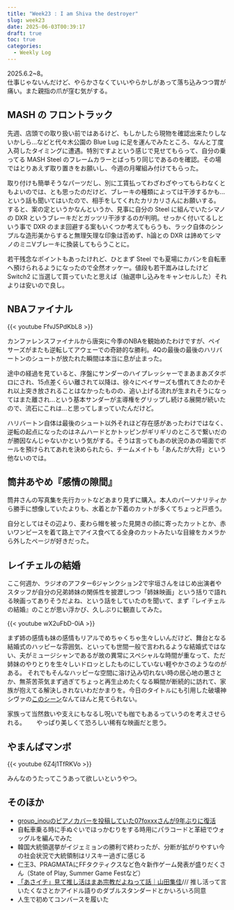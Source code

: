 ```yaml
---
title: "Week23 : I am Shiva the destroyer"
slug: week23
date: 2025-06-03T00:39:17
draft: true
toc: true
categories:
  - Weekly Log
---
```

2025.6.2~8。  
仕事じゃないんだけど、やらかさなくていいやらかしがあって落ち込みつつ胃が痛い。また親指の爪が窪む気がする。

<!--more-->

## MASH の フロントラック

先週、店頭での取り扱い前ではあるけど、もしかしたら現物を確認出来たりしないかしら…などと代々木公園の Blue Lug に足を運んでみたところ、なんと丁度入荷したタイミングに遭遇。特別ですよという感じで見せてもらって、自分の乗ってる MASH Steel のフレームカラーとばっちり同じであるのを確認。その場ではとりあえず取り置きをお願いし、今週の月曜組み付けてもらった。

取り付けも簡単そうなパーツだし、別に工賃払ってわざわざやってもらわなくともよいのでは、とも思ったのだけど、ブレーキの種類によっては干渉するかも…という話も聞いてはいたので、相手をしてくれたカリカリさんにお願いする。
すると、案の定というかなんというか、見事に自分の Steel に組んでいたシマノの DXR というブレーキだとガッツリ干渉するのが判明。せっかく付いてるしという事で DXR のまま回避する案もいくつか考えてもらうも、ラック自体のシンプルな造形美からすると無理矢理な印象は否めず、h論との DXR は諦めてシマノのミニVブレーキに換装してもらうことに。

若干残念なポイントもあったけれど、ひとまず Steel でも夏場にカバンを自転車へ預けられるようになったので全然オッケー。値段も若干嵩みはしたけど Switch2 に当選して買っていたと思えば（抽選申し込みをキャンセルした）それよりは安いので良し。

## NBAファイナル

{{< youtube FfvJ5PdKbL8 >}}

カンファレンスファイナルから唐突に今季のNBAを観始めたわけですが、ペイサーズがまたも逆転してアウェーでの奇跡的な勝利。4Qの最後の最後のハリバートンのシュートが放たれた瞬間は本当に息が止まった。

途中の経過を見ていると、序盤にサンダーのハイプレッシャーでまあまあズタボロにされ、15点差くらい離されて以降は、徐々にペイサーズも慣れてきたのかそれ以上突き放されることはなかったものの、追い上げる流れが生まれそうになってはまた離され…という基本サンダーが主導権をグリップし続ける展開が続いたので、流石にこれは…と思ってしまっていたんだけど。

ハリバートン自体は最後のシュート以外それほど存在感があったわけではなく、逆転の起点になったのはネムハードとかトッピンがギリギリのところで繋いだのが勝因なんじゃないかという気がする。そうは言ってもあの状況のあの場面でボールを預けられてあれを決められたら、チームメイトも「あんたが大将」という他ないのでは。

## 筒井あやめ『感情の隙間』

筒井さんの写真集を先行カットなどあまり見ずに購入。本人のパーソナリティから勝手に想像していたよりも、水着とか下着のカットが多くてちょっと戸惑う。

自分としてはその辺より、麦わら帽を被った見開きの顔に寄ったカットとか、赤いワンピースを着て路上でアイス食べてる全身のカットみたいな目線をカメラから外したページが好きだった。


## レイチェルの結婚

ここ何週か、ラジオのアフター6ジャンクション2で宇垣さんをはじめ出演者やスタッフが自分の兄弟姉妹の関係性を披瀝しつつ「姉妹映画」という括りで語れる映画ってありそうだよね、という話をしていたのを聞いて、まず『レイチェルの結婚』のことが思い浮かび、久しぶりに観直してみた。

{{< youtube wX2uFbD-0iA >}}

まず姉の感情も妹の感情もリアルでめちゃくちゃ生々しいんだけど、舞台となる結婚式のハッピーな雰囲気、といっても世間一般で言われるような結婚式ではない、夫がミュージシャンであるが故の異常にスペシャルな時間が重なって、ただ姉妹のやりとりを生々しいドロッとしたものにしていない軽やかさのようなのがある。
それでもそんなハッピーな空間に溶け込み切れない時の居心地の悪さとか、無茶苦茶気まず過ぎてちょっと再生止めたくなる瞬間が断続的に訪れて、家族が抱えてる解決しきれないわだかまりを。今日のタイトルにも引用した破壊神シヴァの[このシーン](https://www.youtube.com/watch?v=co_qi1Y-t4M)なんてほんと見てられない。

家族って当然救いや支えにもなるし呪いでも枷でもあるっていうのを考えさせられる。　　
やっぱり美しくて恐ろしい稀有な映画だと思う。

## やまんばマンボ

{{< youtube 6Z4j1TfRKVo >}}

みんなのうたってこうあって欲しいというやつ。

## そのほか

- [group_inouのピアノカバーを投稿していた07foxxxさんが9年ぶりに復活](https://www.youtube.com/watch?v=azfM9IjG16w)
- 自転車乗る時に手ぬぐいでほっかむりをする時用にパラコードと革紐でウォッグルを編んでみた
- 韓国大統領選挙がイジェミョンの勝利で終わったが、分断が拡がりやすい今の社会状況で大統領制はリスキー過ぎに感じる
- 仁王3、PRAGMATAにFFタクティクスなど色々新作ゲーム発表が盛りだくさん（State of Play, Summer Game Festなど）
- [「あさイチ」見て推し活はまあ宗教だよねって話｜山田集佳](https://note.com/arcavir/n/n1e630086adbb)/// 推し活って言いたくなさとかアイドル語りのダブルスタンダードとかいろいろ同意
- 人生で初めてコンバースを履いた